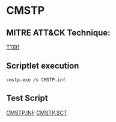 # CMSTP

## MITRE ATT&CK Technique:
[T1191](https://attack.mitre.org/wiki/Technique/T1191)

## Scriptlet execution

    cmstp.exe /s CMSTP.inf

## Test Script

[CMSTP.INF](https://github.com/redcanaryco/atomic-red-team/blob/master/Windows/Payloads/CMSTP.inf)
[CMSTP.SCT](https://github.com/redcanaryco/atomic-red-team/blob/master/Windows/Payloads/CMSTP.sct)
